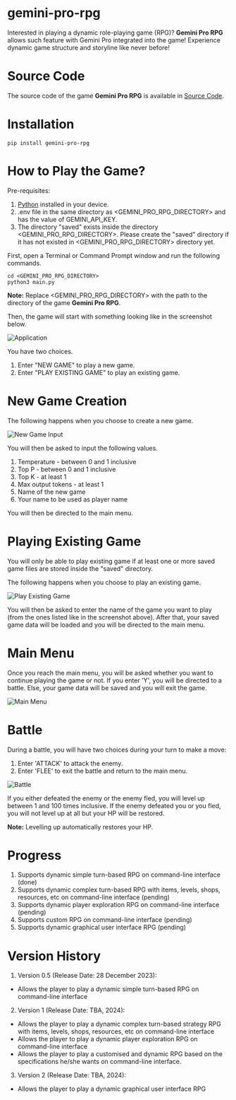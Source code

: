 # gemini-pro-rpg

Interested in playing a dynamic role-playing game (RPG)? **Gemini Pro RPG** allows such feature with Gemini Pro integrated
into the game! Experience dynamic game structure and storyline like never before!

# Source Code

The source code of the game **Gemini Pro RPG** is available in 
[Source Code](https://github.com/GlobalCreativeApkDev/gemini-pro-rpg/blob/master/main.py).

# Installation

```
pip install gemini-pro-rpg
```

# How to Play the Game?

Pre-requisites:
1. [Python](https://www.python.org/downloads/) installed in your device.
2. .env file in the same directory as <GEMINI_PRO_RPG_DIRECTORY> and has the value of GEMINI_API_KEY.
3. The directory "saved" exists inside the directory <GEMINI_PRO_RPG_DIRECTORY>. Please create the "saved" directory
if it has not existed in <GEMINI_PRO_RPG_DIRECTORY> directory yet.

First, open a Terminal or Command Prompt window and run the following commands.

```
cd <GEMINI_PRO_RPG_DIRECTORY>
python3 main.py
```

**Note:** Replace <GEMINI_PRO_RPG_DIRECTORY> with the path to the directory of the game **Gemini Pro RPG**.

Then, the game will start with something looking like in the screenshot below.

![Application](images/Application.png)

You have two choices.

1. Enter "NEW GAME" to play a new game.
2. Enter "PLAY EXISTING GAME" to play an existing game.

# New Game Creation

The following happens when you choose to create a new game.

![New Game Input](images/New%20Game%20Input.png)

You will then be asked to input the following values.

1. Temperature - between 0 and 1 inclusive
2. Top P - between 0 and 1 inclusive
3. Top K - at least 1
4. Max output tokens - at least 1
5. Name of the new game
6. Your name to be used as player name

You will then be directed to the main menu.

# Playing Existing Game

You will only be able to play existing game if at least one or more saved game files are stored inside the "saved" directory.

The following happens when you choose to play an existing game.

![Play Existing Game](images/Play%20Existing%20Game.png)

You will then be asked to enter the name of the game you want to play (from the ones listed like 
in the screenshot above). After that, your saved game data will be loaded and you will be
directed to the main menu.

# Main Menu

Once you reach the main menu, you will be asked whether you want to continue playing the game or not. If you enter 'Y', 
you will be directed to a battle. Else, your game data will be saved and you will exit the game.

![Main Menu](images/Main%20Menu.png)

# Battle

During a battle, you will have two choices during your turn to make a move:

1. Enter 'ATTACK' to attack the enemy.
2. Enter 'FLEE' to exit the battle and return to the main menu.

![Battle](images/Battle.png)

If you either defeated the enemy or the enemy fled, you will level up between 1 and 100 times inclusive. If the enemy
defeated you or you fled, you will not level up at all but your HP will be restored.

**Note:** Levelling up automatically restores your HP.

# Progress

1. Supports dynamic simple turn-based RPG on command-line interface (done)
2. Supports dynamic complex turn-based RPG with items, levels, shops, resources, etc on command-line interface (pending)
3. Supports dynamic player exploration RPG on command-line interface (pending)
4. Supports custom RPG on command-line interface (pending)
5. Supports dynamic graphical user interface RPG (pending)

# Version History

1. Version 0.5 (Release Date: 28 December 2023):
* Allows the player to play a dynamic simple turn-based RPG on command-line interface

2. Version 1 (Release Date: TBA, 2024):
* Allows the player to play a dynamic complex turn-based strategy RPG with items, levels, shops, resources, etc on command-line interface
* Allows the player to play a dynamic player exploration RPG on command-line interface
* Allows the player to play a customised and dynamic RPG based on the specifications he/she wants on command-line interface.

3. Version 2 (Release Date: TBA, 2024):
* Allows the player to play a dynamic graphical user interface RPG
